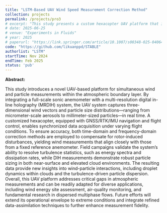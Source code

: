 ```yaml
---
title: "LSTM-Based UAV Wind Speed Measurement Correction Method"
collection: projects
permalink: /projects/pro3
# excerpt: "This study presents a custom hexacopter UAV platform that integrates a full-scale sonic anemometer with a multi-resolution digital in-line holography system to capture real-time, three-dimensional wind vectors and micrometer- to millimeter-scale particle distributions in the atmospheric boundary layer, using time- and frequency-domain corrections to eliminate rotor-induced disturbances and achieve high-precision turbulence statistics and particle sizing."
# date: 2025-06-25
# venue: "Experiments in Fluids"
# year: 2025
# paperurl: "https://link.springer.com/article/10.1007/s00348-025-04064-3"
code: "https://github.com/likuanppd/STABLE"
authorlist: "LSTM"
startTime: Nov 2024
endTime: Feb 2025
status: 'pub'
---
```

**Abstract:**

This study introduces a novel UAV-based platform for simultaneous wind and particle measurements within the atmospheric boundary layer. By integrating a full-scale sonic anemometer with a multi-resolution digital in-line holography (MRDIH) system, the UAV system captures three-dimensional wind vectors and particle size distributions—ranging from micrometer-scale aerosols to millimeter-sized particles—in real time. A customized hexacopter, equipped with GNSS/RTK/IMU navigation and flight control, enables synchronized data acquisition under varying flight conditions. To ensure accuracy, both time-domain and frequency-domain correction methods are employed to compensate for rotor-induced disturbances, yielding wind measurements that align closely with those from a fixed reference anemometer. Field campaigns validate the system’s ability to resolve turbulence statistics, such as energy spectra and dissipation rates, while DIH measurements demonstrate robust particle sizing in both near-surface and elevated cloud environments. The resulting data provide new insights into wind-particle interactions, including droplet dynamics within clouds and the turbulence-driven particle dispersion. Overall, this UAV platform addresses critical gaps in atmospheric measurements and can be readily adapted for diverse applications, including wind energy site assessment, air-quality monitoring, and fundamental research in dispersed multiphase flows. Future efforts will extend its operational envelope to extreme conditions and integrate refined data-assimilation techniques to further enhance measurement fidelity. 
